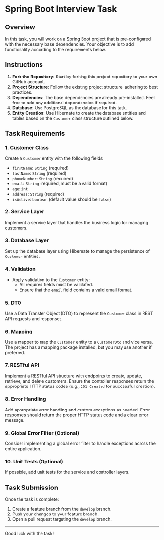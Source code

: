 # Spring Boot Interview Task

## Overview
In this task, you will work on a Spring Boot project that is pre-configured with the necessary base dependencies. Your objective is to add functionality according to the requirements below.

## Instructions

1. **Fork the Repository**: Start by forking this project repository to your own GitHub account.
2. **Project Structure**: Follow the existing project structure, adhering to best practices.
3. **Dependencies**: The base dependencies are already pre-installed. Feel free to add any additional dependencies if required.
4. **Database**: Use PostgreSQL as the database for this task.
5. **Entity Creation**: Use Hibernate to create the database entities and tables based on the `Customer` class structure outlined below.

## Task Requirements

### 1. Customer Class

Create a `Customer` entity with the following fields:

- `firstName`: `String` (required)
- `lastName`: `String` (required)
- `phoneNumber`: `String` (required)
- `email`: `String` (required, must be a valid format)
- `age`: `int`
- `address`: `String` (required)
- `isActive`: `boolean` (default value should be `false`)

### 2. Service Layer

Implement a service layer that handles the business logic for managing customers.

### 3. Database Layer

Set up the database layer using Hibernate to manage the persistence of `Customer` entities.

### 4. Validation

- Apply validation to the `Customer` entity:
    - All required fields must be validated.
    - Ensure that the `email` field contains a valid email format.

### 5. DTO

Use a Data Transfer Object (DTO) to represent the `Customer` class in REST API requests and responses.

### 6. Mapping

Use a mapper to map the `Customer` entity to a `CustomerDto` and vice versa. The project has a mapping package installed, but you may use another if preferred.

### 7. RESTful API

Implement a RESTful API structure with endpoints to create, update, retrieve, and delete customers. Ensure the controller responses return the appropriate HTTP status codes (e.g., `201 Created` for successful creation).

### 8. Error Handling

Add appropriate error handling and custom exceptions as needed. Error responses should return the proper HTTP status code and a clear error message.

### 9. Global Error Filter (Optional)

Consider implementing a global error filter to handle exceptions across the entire application.

### 10. Unit Tests (Optional)

If possible, add unit tests for the service and controller layers.

## Task Submission

Once the task is complete:

1. Create a feature branch from the `develop` branch.
2. Push your changes to your feature branch.
3. Open a pull request targeting the `develop` branch.

---

Good luck with the task!
